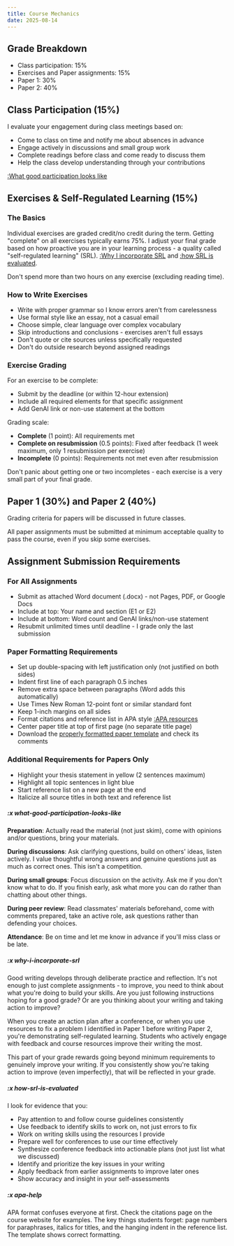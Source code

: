 ```yaml
---
title: Course Mechanics
date: 2025-08-14
---
```


## Grade Breakdown

- Class participation: 15%
- Exercises and Paper assignments: 15%
- Paper 1: 30%
- Paper 2: 40%

## Class Participation (15%)

I evaluate your engagement during class meetings based on:

- Come to class on time and notify me about absences in advance
- Engage actively in discussions and small group work
- Complete readings before class and come ready to discuss them
- Help the class develop understanding through your contributions

[:What good participation looks like](#x-what-good-participation-looks-like)

## Exercises & Self-Regulated Learning (15%)

### The Basics

Individual exercises are graded credit/no credit during the term. Getting "complete" on all exercises typically earns 75%. I adjust your final grade based on how proactive you are in your learning process - a quality called "self-regulated learning" (SRL). [:Why I incorporate SRL](#x-why-i-incorporate-srl) and [:how SRL is evaluated](#x-how-srl-is-evaluated).

Don't spend more than two hours on any exercise (excluding reading time).

### How to Write Exercises

- Write with proper grammar so I know errors aren't from carelessness
- Use formal style like an essay, not a casual email
- Choose simple, clear language over complex vocabulary
- Skip introductions and conclusions - exercises aren't full essays
- Don't quote or cite sources unless specifically requested
- Don't do outside research beyond assigned readings

### Exercise Grading

For an exercise to be complete:
- Submit by the deadline (or within 12-hour extension)
- Include all required elements for that specific assignment
- Add GenAI link or non-use statement at the bottom

Grading scale:
- **Complete** (1 point): All requirements met
- **Complete on resubmission** (0.5 points): Fixed after feedback (1 week maximum, only 1 resubmission per exercise)
- **Incomplete** (0 points): Requirements not met even after resubmission

Don't panic about getting one or two incompletes - each exercise is a very small part of your final grade.

## Paper 1 (30%) and Paper 2 (40%)

Grading criteria for papers will be discussed in future classes. 

All paper assignments must be submitted at minimum acceptable quality to pass the course, even if you skip some exercises.

## Assignment Submission Requirements

### For All Assignments

- Submit as attached Word document (.docx) - not Pages, PDF, or Google Docs
- Include at top: Your name and section (E1 or E2)
- Include at bottom: Word count and GenAI links/non-use statement
- Resubmit unlimited times until deadline - I grade only the last submission

### Paper Formatting Requirements

- Set up double-spacing with left justification only (not justified on both sides)
- Indent first line of each paragraph 0.5 inches
- Remove extra space between paragraphs (Word adds this automatically)
- Use Times New Roman 12-point font or similar standard font
- Keep 1-inch margins on all sides
- Format citations and reference list in APA style [:APA resources](#x-apa-help)
- Center paper title at top of first page (no separate title page)
- Download the [properly formatted paper template](/downloads/ntw2029-paper.docx) and check its comments

### Additional Requirements for Papers Only

- Highlight your thesis statement in yellow (2 sentences maximum)
- Highlight all topic sentences in light blue
- Start reference list on a new page at the end
- Italicize all source titles in both text and reference list

##### :x what-good-participation-looks-like

**Preparation**: Actually read the material (not just skim), come with opinions and/or questions, bring your materials.

**During discussions**: Ask clarifying questions, build on others' ideas, listen actively. I value thoughtful wrong answers and genuine questions just as much as correct ones. This isn't a competition.

**During small groups**: Focus discussion on the activity. Ask me if you don't know what to do. If you finish early, ask what more you can do rather than chatting about other things.

**During peer review**: Read classmates' materials beforehand, come with comments prepared, take an active role, ask questions rather than defending your choices.

**Attendance**: Be on time and let me know in advance if you'll miss class or be late.

##### :x why-i-incorporate-srl

Good writing develops through deliberate practice and reflection. It's not enough to just complete assignments - to improve, you need to think about what you're doing to build your skills. Are you just following instructions hoping for a good grade? Or are you thinking about your writing and taking action to improve?

When you create an action plan after a conference, or when you use resources to fix a problem I identified in Paper 1 before writing Paper 2, you're demonstrating self-regulated learning. Students who actively engage with feedback and course resources improve their writing the most.

This part of your grade rewards going beyond minimum requirements to genuinely improve your writing. If you consistently show you're taking action to improve (even imperfectly), that will be reflected in your grade.

##### :x how-srl-is-evaluated

I look for evidence that you:

- Pay attention to and follow course guidelines consistently
- Use feedback to identify skills to work on, not just errors to fix
- Work on writing skills using the resources I provide
- Prepare well for conferences to use our time effectively
- Synthesize conference feedback into actionable plans (not just list what we discussed)
- Identify and prioritize the key issues in your writing
- Apply feedback from earlier assignments to improve later ones
- Show accuracy and insight in your self-assessments

##### :x apa-help

APA format confuses everyone at first. Check the citations page on the course website for examples. The key things students forget: page numbers for paraphrases, italics for titles, and the hanging indent in the reference list. The template shows correct formatting.